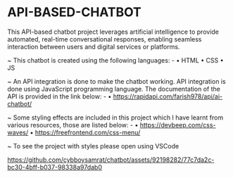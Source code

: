 # API-BASED-CHATBOT
This API-based chatbot project leverages artificial intelligence to provide automated, real-time conversational responses, enabling seamless interaction between users and digital services or platforms.

~ This chatbot is created using the following languages: -
• HTML
• CSS
• JS


~ An API integration is done to make the chatbot working. API integration is
done using JavaScript programming language. The documentation of the API
is provided in the link below: -
• https://rapidapi.com/farish978/api/ai-chatbot/


~ Some styling effects are included in this project which I have learnt from
various resources, those are listed below: -
• https://devbeep.com/css-waves/
• https://freefrontend.com/css-menu/


~ To see the project with styles please open using VSCode

https://github.com/cybboysamrat/chatbot/assets/92198282/77c7da2c-bc30-4bff-b037-98338a97dab0
